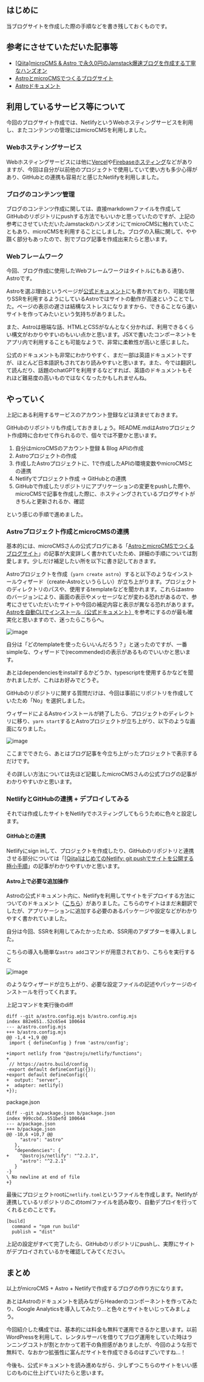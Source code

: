 ## はじめに
当ブログサイトを作成した際の手順などを書き残しておくものです。

## 参考にさせていただいた記事等
- [[Qiita]microCMS & Astro で永久0円のJamstack爆速ブログを作成する丁寧なハンズオン](https://qiita.com/Michinosuke/items/09c30fde4ca7168f96ef)
- [AstroとmicroCMSでつくるブログサイト](https://blog.microcms.io/astro-microcms-introduction/)
- [Astroドキュメント](https://docs.astro.build/ja/getting-started/)

## 利用しているサービス等について
今回のブログサイト作成では、NetlifyというWebホスティングサービスを利用し、またコンテンツの管理にはmicroCMSを利用しました。

### Webホスティングサービス
Webホスティングサービスには他に[Vercel](https://vercel.com/)や[Firebaseホスティング](https://firebase.google.com/docs/hosting?hl=ja)などがありますが、今回は自分が以前他のプロジェクトで使用していて使い方も多少心得があり、GitHubとの連携も容易だと感じたNetlifyを利用しました。

### ブログのコンテンツ管理
ブログのコンテンツ作成に関しては、直接markdownファイルを作成してGitHubのリポジトリにpushする方法でもいいかと思っていたのですが、上記の参考にさせていただいたJamstackのハンズオンにてmicroCMSに触れていたこともあり、microCMSを利用することにしました。ブログの入稿に関して、やや躓く部分もあったので、別でブログ記事を作成出来たらと思います。

### Webフレームワーク
今回、ブログ作成に使用したWebフレームワークはタイトルにもある通り、Astroです。

Astroを選ぶ理由というページが[公式ドキュメント](https://docs.astro.build/ja/concepts/why-astro/)にも書かれており、可能な限りSSRを利用するようにしているAstroではサイトの動作が高速ということでした。ページの表示の遅さは結構なストレスになりますから、できることなら速いサイトを作ってみたいという気持ちがありました。

また、Astroは極端な話、HTMLとCSSがなんとなく分かれば、利用できるくらい構文がわかりやすいのもいい点かと思います。JSXで書いたコンポーネントをアプリ内で利用することも可能なようで、非常に柔軟性が高いと感じました。

公式のドキュメントも非常にわかりやすく、まだ一部は英語ドキュメントですが、ほとんど日本語訳もされており読みやすいと思います。また、今では翻訳して読んだり、話題のchatGPTを利用するなどすれば、英語のドキュメントもそれほど難易度の高いものではなくなったかもしれませんね。

## やっていく
上記にある利用するサービスのアカウント登録などは済ませておきます。

GitHubのリポジトリも作成しておきましょう。README.mdはAstroプロジェクト作成時に合わせて作られるので、個々では不要かと思います。

1. 自分はmicroCMSのアカウント登録 & Blog APIの作成
2. Astroプロジェクトの作成
3. 作成したAstroプロジェクトに、1で作成したAPIの環境変数やmicroCMSとの連携
4. Netlifyでプロジェクト作成 → GitHubとの連携
5. GitHubで作成したリポジトリにアプリケーションの変更をpushした際や、microCMSで記事を作成した際に、ホスティングされているブログサイトがきちんと更新されるか、確認

という感じの手順で進めました。

### Astroプロジェクト作成とmicroCMSの連携
基本的には、microCMSさんの公式ブログにある「[AstroとmicroCMSでつくるブログサイト](https://blog.microcms.io/astro-microcms-introduction/)」の記事が大変詳しく書かれていたため、詳細の手順については割愛します。少しだけ補足したい所を以下に書き記しておきます。

Astroプロジェクトを作成（`yarn create astro`）すると以下のようなインストールウィザード（create-Astroというらしい）が立ち上がります。プロジェクトのディレクトリのパスや、使用するtemplateなどを聞かれます。これらはastroのバージョンにより、画面の表示やメッセージなどが変わる恐れがあるので、参考にさせていただいたサイトや今回の補足内容と表示が異なる恐れがあります。[Astroを自動CLIでインストール（公式ドキュメント）](https://docs.astro.build/ja/install/auto/)を参考にするのが最も確実化と思いますので、迷ったらこちらへ。

![image](https://user-images.githubusercontent.com/81737622/230755270-c2455c6d-2153-4eac-b8d2-a04f8a22e998.png)

自分は「どのtemplateを使ったらいいんだろう？」と迷ったのですが、一番simpleな、ウィザードで(recommended)の表示があるものでいいかと思います。

あとはdependenciesをinstallするかどうか、typescriptを使用するかなどを聞かれましたが、これはお好みでどうぞ。

GitHubのリポジトリに関する質問だけは、今回は事前にリポジトリを作成していたため「No」を選択しました。

ウィザードによるAstroインストールが終了したら、プロジェクトのディレクトリに移り、`yarn start`するとAstroプロジェクトが立ち上がり、以下のような画面になりました。

![image](https://user-images.githubusercontent.com/81737622/230757567-fd9cea15-5321-45ac-91df-6e488b69cb9e.png)

ここまでできたら、あとはブログ記事を今立ち上がったプロジェクトで表示するだけです。

その詳しい方法については先ほど記載したmicroCMSさんの公式ブログの記事がわかりやすいかと思います。

### NetlifyとGitHubの連携 + デプロイしてみる
それでは作成したサイトをNetlifyでホスティングしてもらうために色々と設定します。

#### GitHubとの連携
Netlifyにsign inして、プロジェクトを作成したり、GitHubのリポジトリと連携させる部分については「[[Qiita]はじめてのNetlify: git pushでサイトを公開する極小手順](https://qiita.com/suin/items/743fe6252ad8af425c5e)」の記事がわかりやすいかと思います。

#### Astro上で必要な追加操作
Astroの公式ドキュメント内に、Netlifyを利用してサイトをデプロイする方法についてのドキュメント（[こちら](https://docs.astro.build/ja/guides/deploy/netlify/)）がありました。こちらのサイトはまだ未翻訳でしたが、アプリケーションに追加する必要のあるパッケージや設定などがわかりやすく書かれていました。

自分は今回、SSRを利用してみたかったため、SSR用のアダプターを導入しました。

こちらの導入も簡単な`astro add`コマンドが用意されており、こちらを実行すると

![image](https://user-images.githubusercontent.com/81737622/230756359-94a5dcd9-e076-44eb-8da1-72d5123d1bc6.png)

のようなウィザードが立ち上がり、必要な設定ファイルの記述やパッケージのインストールを行ってくれます。

上記コマンドを実行後のdiff
```
diff --git a/astro.config.mjs b/astro.config.mjs
index 882e651..52c65e4 100644
--- a/astro.config.mjs
+++ b/astro.config.mjs
@@ -1,4 +1,9 @@
 import { defineConfig } from 'astro/config';

+import netlify from "@astrojs/netlify/functions";
+
 // https://astro.build/config
-export default defineConfig({});
+export default defineConfig({
+  output: "server",
+  adapter: netlify()
+});
```

package.json
```
diff --git a/package.json b/package.json
index 999ccbd..551befd 100644
--- a/package.json
+++ b/package.json
@@ -10,6 +10,7 @@
     "astro": "astro"
   },
   "dependencies": {
+    "@astrojs/netlify": "^2.2.1",
     "astro": "^2.2.1"
   }
-}
\ No newline at end of file
+}
```

最後にプロジェクトrootに`netlify.toml`というファイルを作成します。Netlifyが連携しているリポジトリのこのtomlファイルを読み取り、自動デプロイを行ってくれるとのことです。

```
[build]
  command = "npm run build"
  publish = "dist"
```

上記の設定がすべて完了したら、GitHubのリポジトリにpushし、実際にサイトがデプロイされているかを確認してみてください。

## まとめ
以上がmicroCMS + Astro + Netlifyで作成するブログの作り方になります。

あとはAstroのドキュメントを読みながらHeaderのコンポーネントを作ってみたり、Google Analyticsを導入してみたり...と色々とサイトをいじってみましょう。

今回紹介した構成では、基本的には料金も無料で運用できるかと思います。以前WordPressを利用して、レンタルサーバを借りてブログ運用をしていた時はランニングコストが割とかかって若干の負担感がありましたが、今回のような形で無料で、なおかつ拡張性に富んだサイトを作成できるのはすごいですね...！

今後も、公式ドキュメントを読み進めながら、少しずつこちらのサイトをいい感じのものに仕上げていけたらと思います。


